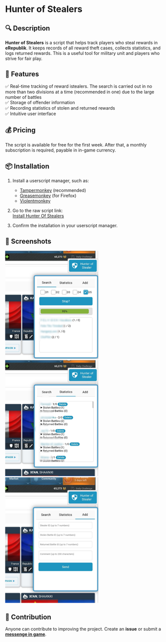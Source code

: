 # Hunter of Stealers

## 🔍 Description

**Hunter of Stealers** is a script that helps track players who steal rewards in **eRepublik**. It keeps records of all reward theft cases, collects statistics, and logs returned rewards. This is a useful tool for military unit  and players who strive for fair play.

## 🚀 Features

✅ Real-time tracking of reward іstealers. The search is carried out in no more than two divisions at a time (recommended in one) due to the large number of battles\
✅ Storage of offender information\
✅ Recording statistics of stolen and returned rewards\
✅ Intuitive user interface

## 💰 Pricing

The script is available for free for the first week. After that, a monthly subscription is required, payable in in-game currency.

## 📦 Installation

1. Install a userscript manager, such as:
   - [Tampermonkey](https://www.tampermonkey.net/) (recommended)
   - [Greasemonkey](https://www.greasespot.net/) (for Firefox)
   - [Violentmonkey](https://violentmonkey.github.io/)

2. Go to the raw script link:  
   [Install Hunter Of Stealers](https://github.com/ruslan-00/publicScripts/raw/refs/heads/main/HunterOfStealers/HunterOfStealers.user.js)  

3. Confirm the installation in your userscript manager.


## 📸 Screenshots

<img src="https://github.com/ruslan-00/publicScripts/blob/main/HunterOfStealers/scr/scr1.jpg" alt="App Screenshot" width="300"> <img src="https://github.com/ruslan-00/publicScripts/blob/main/HunterOfStealers/scr/scr2.jpg" alt="App Screenshot" width="300"> <img src="https://github.com/ruslan-00/publicScripts/blob/main/HunterOfStealers/scr/scr3.jpg" alt="App Screenshot" width="300">



## 🤝 Contribution

Anyone can contribute to improving the project. Create an **issue** or submit a [**messenge in game**](https://www.erepublik.com/en/main/messages-compose/7963530).
